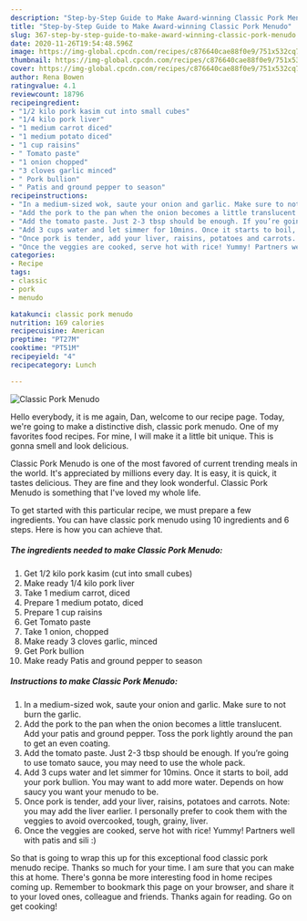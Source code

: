 ```yaml
---
description: "Step-by-Step Guide to Make Award-winning Classic Pork Menudo"
title: "Step-by-Step Guide to Make Award-winning Classic Pork Menudo"
slug: 367-step-by-step-guide-to-make-award-winning-classic-pork-menudo
date: 2020-11-26T19:54:48.596Z
image: https://img-global.cpcdn.com/recipes/c876640cae88f0e9/751x532cq70/classic-pork-menudo-recipe-main-photo.jpg
thumbnail: https://img-global.cpcdn.com/recipes/c876640cae88f0e9/751x532cq70/classic-pork-menudo-recipe-main-photo.jpg
cover: https://img-global.cpcdn.com/recipes/c876640cae88f0e9/751x532cq70/classic-pork-menudo-recipe-main-photo.jpg
author: Rena Bowen
ratingvalue: 4.1
reviewcount: 18796
recipeingredient:
- "1/2 kilo pork kasim cut into small cubes"
- "1/4 kilo pork liver"
- "1 medium carrot diced"
- "1 medium potato diced"
- "1 cup raisins"
- " Tomato paste"
- "1 onion chopped"
- "3 cloves garlic minced"
- " Pork bullion"
- " Patis and ground pepper to season"
recipeinstructions:
- "In a medium-sized wok, saute your onion and garlic. Make sure to not burn the garlic."
- "Add the pork to the pan when the onion becomes a little translucent. Add your patis and ground pepper. Toss the pork lightly around the pan to get an even coating."
- "Add the tomato paste. Just 2-3 tbsp should be enough. If you’re going to use tomato sauce, you may need to use the whole pack."
- "Add 3 cups water and let simmer for 10mins. Once it starts to boil, add your pork bullion. You may want to add more water. Depends on how saucy you want your menudo to be."
- "Once pork is tender, add your liver, raisins, potatoes and carrots. Note: you may add the liver earlier. I personally prefer to cook them with the veggies to avoid overcooked, tough, grainy, liver."
- "Once the veggies are cooked, serve hot with rice! Yummy! Partners well with patis and sili :)"
categories:
- Recipe
tags:
- classic
- pork
- menudo

katakunci: classic pork menudo 
nutrition: 169 calories
recipecuisine: American
preptime: "PT27M"
cooktime: "PT51M"
recipeyield: "4"
recipecategory: Lunch

---
```



![Classic Pork Menudo](https://img-global.cpcdn.com/recipes/c876640cae88f0e9/751x532cq70/classic-pork-menudo-recipe-main-photo.jpg)

Hello everybody, it is me again, Dan, welcome to our recipe page. Today, we're going to make a distinctive dish, classic pork menudo. One of my favorites food recipes. For mine, I will make it a little bit unique. This is gonna smell and look delicious.



Classic Pork Menudo is one of the most favored of current trending meals in the world. It's appreciated by millions every day. It is easy, it is quick, it tastes delicious. They are fine and they look wonderful. Classic Pork Menudo is something that I've loved my whole life.


To get started with this particular recipe, we must prepare a few ingredients. You can have classic pork menudo using 10 ingredients and 6 steps. Here is how you can achieve that.

<!--inarticleads1-->

##### The ingredients needed to make Classic Pork Menudo:

1. Get 1/2 kilo pork kasim (cut into small cubes)
1. Make ready 1/4 kilo pork liver
1. Take 1 medium carrot, diced
1. Prepare 1 medium potato, diced
1. Prepare 1 cup raisins
1. Get  Tomato paste
1. Take 1 onion, chopped
1. Make ready 3 cloves garlic, minced
1. Get  Pork bullion
1. Make ready  Patis and ground pepper to season




<!--inarticleads2-->

##### Instructions to make Classic Pork Menudo:

1. In a medium-sized wok, saute your onion and garlic. Make sure to not burn the garlic.
1. Add the pork to the pan when the onion becomes a little translucent. Add your patis and ground pepper. Toss the pork lightly around the pan to get an even coating.
1. Add the tomato paste. Just 2-3 tbsp should be enough. If you’re going to use tomato sauce, you may need to use the whole pack.
1. Add 3 cups water and let simmer for 10mins. Once it starts to boil, add your pork bullion. You may want to add more water. Depends on how saucy you want your menudo to be.
1. Once pork is tender, add your liver, raisins, potatoes and carrots. Note: you may add the liver earlier. I personally prefer to cook them with the veggies to avoid overcooked, tough, grainy, liver.
1. Once the veggies are cooked, serve hot with rice! Yummy! Partners well with patis and sili :)




So that is going to wrap this up for this exceptional food classic pork menudo recipe. Thanks so much for your time. I am sure that you can make this at home. There's gonna be more interesting food in home recipes coming up. Remember to bookmark this page on your browser, and share it to your loved ones, colleague and friends. Thanks again for reading. Go on get cooking!
